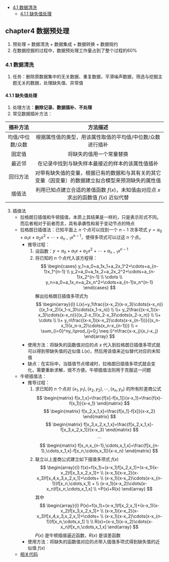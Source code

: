 * [4.1 数据清洗](#41-数据清洗)
    * [4.1.1 缺失值处理](#411-缺失值处理)

## chapter4 数据预处理
1. 预处理 = 数据清洗 + 数据集成 + 数据转换 + 数据规约
2. 在数据挖掘的过程中，数据预处理工作量占到了整个过程的60%

### 4.1 数据清洗
1. 任务：删除原数据集中的无关数据、重复数据，平滑噪声数据，筛选与挖掘主题无关的数据，处理缺失值、异常值

#### 4.1.1 缺失值处理
1. 处理方法：**删除记录、数据插补、不处理**
2. 常见数据插补方法：

| 插补方法 | 方法描述 |
| :---: | :---: |
| 均值/中位数/众数 | 根据属性值的类型，用该属性取值的平均值/中位数/众数进行插补 |
| 固定值 | 将缺失的值用一个常量替换 |
| 最近邻 | 在记录中找到与缺失样本最接近的样本的该属性值插补 |
| 回归方法 | 对带有缺失值的变量，根据已有的数据和与其有关的其它变量（因变量）的数据建立拟合模型来预测缺失的属性值 |
| 插值法 | 利用已知点建立合适的差值函数 $f(x)$，未知值由对应点 $x$ 求出的函数值 $f(x)$ 近似代替

3. 插值法
    - 拉格朗日插值和牛顿插值，本质上其结果是一样的，只是表示形式不同。而后者相对于前者而言，具有承袭性和易于变动节点的特点
    - 拉格朗日插值法：已知平面上 $n$ 个点可以找到一个 $n-1$ 次多项式 $y=a_0+a_1x+a_2x^2+\cdots+a_{n-1}x^{n-1}$，使得多项式可以过这 $n$ 个点。
        - 推导过程：
            1. 设函数：$y=a_0+a_1x+a_2x^2+\cdots+a_{n-1}x^{n-1}$
            2. 将已知的 $n$ 个点代入该方程得：
            $$
                \begin{cases}
                y_1=a_0+a_1x_1+a_2x_1^2+\cdots+a_{n-1}x_1^{n-1} \\
                y_2=a_0+a_1x_2+a_2x_2^2+\cdots+a_{n-1}x_2^{n-1} \\
                \cdots \\
                y_n=a_0+a_1x_n+a_2x_n^2+\cdots+a_{n-1}x_n^{n-1}
                \end{cases}
            $$
            解出拉格朗日插值多项式为
            $$
                \begin{array}{l}
                L(x)=y_1\frac{(x-x_2)(x-x_3)\cdots(x-x_n)}{(x_1-x_2)(x_1-x_3)\cdots(x_1-x_n)} \\
                \\+ y_2\frac{(x-x_1)(x-x_3)\cdots(x-x_n)}{(x_2-x_1)(x_2-x_3)\cdots(x_2-x_n)} \\
                \\+ \cdots \\
                \\+ y_n\frac{(x-x_1)(x-x_2)\cdots(x-x_{n-1})}{(x_n-x_1)(x_n-x_2)\cdots(x_n-x_{n-1})} \\
                = \sum_{i=0}^ny_i\prod_{j=0,j \neq i}^n\frac{x-x_j}{x_i-x_j}
                \end{array}
            $$
        - 使用方法：将缺失的函数值对应的点 $x$ 代入到拉格朗日插值多项式就可以得到带缺失值的近似值 $L(x)$，然后用该值来近似替代对应的未知值
        - 缺点：在实际中，当插值节点增减时，拉格朗日插值多项式就会变化，需要重新求解，很不方便。牛顿插值法则用于克服这一问题
    - 牛顿插值法：
        - 推导过程：
            1. 求已知的 $n$ 个点对 $(x_1,y_1),(x_2,y_2),\cdots,(x_n,y_n)$ 的所有阶差商公式
            $$
                \begin{matrix}
                f[x_1,x]=\frac{f[x]-f[x_1]}{x-x_1}=\frac{f(x)-f(x_1)}{x-x_1}
                \end{matrix}
            $$
            $$
                \begin{matrix}
                f[x_2,x_1,x]=\frac{f[x_1]-f[x]}{x-x_2}
                \end{matrix}
            $$
            $$
                \begin{matrix}
                f[x_3,x_2,x_1,x]=\frac{f[x_2,x_1,x]-f[x_3,x_2,x_1]}{x-x_3}
                \end{matrix}
            $$
            $$\cdots$$
            $$
                \begin{matrix}
                f[x_n,x_{n-1},\cdots,x_1,x]=\frac{f[x_{n-1},\cdots,x_1,x]-f[x_n,\cdots,x_1]}{x-x_n}
                \end{matrix}
            $$
            2. 联立以上差商公式建立如下插值多项式 $f(x)$
            $$
                \begin{array}{l}
                f(x)=f(x_1)+(x-x_1)f[x_2,x_1]+(x-x_1)(x-x_2)f[x_3,x_2,x_1]+ \\
                (x-x_1)(x-x_2)(x-x_3)f[x_4,x_3,x_2,x_1]+\cdots+ \\
                (x-x_1)(x-x_2)\cdots(x-x_{n-1})f[x_n,\cdots,x_1] + \\
                (x-x_1)(x-x_2)\cdots(x-x_n)f[x_n,\cdots,x_1,x] \\
                =P(x)+R(x)
                \end{array}
            $$
            其中
            $$
                \begin{array}{l}
                P(x)=f(x_1)+(x-x_1)f[x_2,x_1]+(x-x_1)(x-x_2)f[x_3,x_2,x_1]+ \\
                (x-x_1)(x-x_2)(x-x_3)f[x_4,x_3,x_2,x_1]+\cdots+ \\
                (x-x_1)(x-x_2)\cdots(x-x_{n-1})f[x_n,\cdots,x_1] \\
                \\
                R(x)=(x-x_1)(x-x_2)\cdots(x-x_n)f[x_n,\cdots,x_1,x]
                \end{array}
            $$
            $P(x)$ 是牛顿插值逼近函数，$R(x)$ 是误差函数
        - 使用方法：将缺失的函数值对应的点带入插值多项式得到缺失值的近似值 $f(x)$
    - [相关代码](code/lagrange_interp.py)